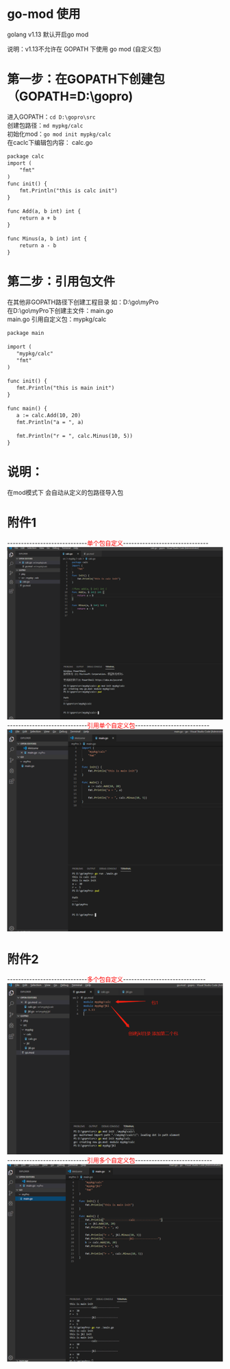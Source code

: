 # go-mod 使用
golang v1.13 默认开启go mod

说明：v1.13不允许在 GOPATH 下使用 go mod (自定义包)


# 第一步：在GOPATH下创建包 （GOPATH=D:\gopro)

进入GOPATH：```cd D:\gopro\src  ```  
创建包路径：``` md mypkg/calc  ```  
初始化mod：```go mod init mypkg/calc  ```  
在caclc下编辑包内容：
calc.go
```
package calc
import (
	"fmt"
)
func init() {
	fmt.Println("this is calc init")
}

func Add(a, b int) int {
	return a + b
}

func Minus(a, b int) int {
	return a - b
}

```
 # 第二步：引用包文件
 在其他非GOPATH路径下创建工程目录 如：D:\go\myPro  
 在D:\go\myPro下创建主文件：main.go  
 main.go 引用自定义包：mypkg/calc
 ```
 package main

import (
	"mypkg/calc"
	"fmt"
)

func init() {
	fmt.Println("this is main init")
}

func main() {
	a := calc.Add(10, 20)
	fmt.Println("a = ", a)

	fmt.Println("r = ", calc.Minus(10, 5))
}

 ```
  # 说明：
  在mod模式下 会自动从定义的包路径导入包
 
 # 附件1  
 -----------------------------<font color=red face="黑体">单个包自定义</font>-------------------------------  
 ![Image text](https://github.com/Mountains-and-rivers/go-mod/blob/master/image/1.png)
  -----------------------------<font color=red face="黑体">引用单个自定义包</font>---------------------------  
 ![Image text](https://github.com/Mountains-and-rivers/go-mod/blob/master/image/2.png)
  # 附件2
  -----------------------------<font color=red face="黑体">多个包自定义</font>------------------------------  
 ![Image text](https://github.com/Mountains-and-rivers/go-mod/blob/master/image/3.png)
 -----------------------------<font color=red face="黑体">引用多个自定义包</font>----------------------------  
 ![Image text](https://github.com/Mountains-and-rivers/go-mod/blob/master/image/4.png)
 
 
 
 
 
 
 
 
 
 
 
 
